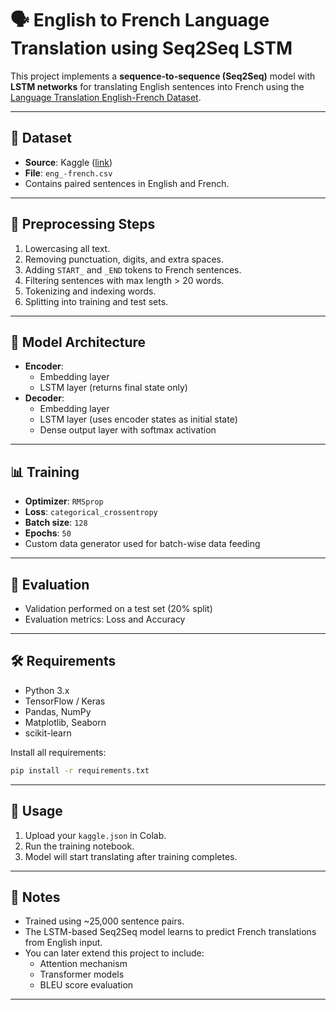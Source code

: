 # 🗣️ English to French Language Translation using Seq2Seq LSTM

This project implements a **sequence-to-sequence (Seq2Seq)** model with **LSTM networks** for translating English sentences into French using the [Language Translation English-French Dataset](https://www.kaggle.com/datasets/devicharith/language-translation-englishfrench).

---

## 📁 Dataset

- **Source**: Kaggle ([link](https://www.kaggle.com/datasets/devicharith/language-translation-englishfrench))
- **File**: `eng_-french.csv`
- Contains paired sentences in English and French.

---

## 🧹 Preprocessing Steps

1. Lowercasing all text.
2. Removing punctuation, digits, and extra spaces.
3. Adding `START_` and `_END` tokens to French sentences.
4. Filtering sentences with max length > 20 words.
5. Tokenizing and indexing words.
6. Splitting into training and test sets.

---

## 🧠 Model Architecture

- **Encoder**:
  - Embedding layer
  - LSTM layer (returns final state only)
- **Decoder**:
  - Embedding layer
  - LSTM layer (uses encoder states as initial state)
  - Dense output layer with softmax activation

---

## 📊 Training

- **Optimizer**: `RMSprop`
- **Loss**: `categorical_crossentropy`
- **Batch size**: `128`
- **Epochs**: `50`
- Custom data generator used for batch-wise data feeding

---

## 🧪 Evaluation

- Validation performed on a test set (20% split)
- Evaluation metrics: Loss and Accuracy

---

## 🛠️ Requirements

- Python 3.x
- TensorFlow / Keras
- Pandas, NumPy
- Matplotlib, Seaborn
- scikit-learn

Install all requirements:

```bash
pip install -r requirements.txt
```

---

## 🚀 Usage

1. Upload your `kaggle.json` in Colab.
2. Run the training notebook.
3. Model will start translating after training completes.

---

## 📌 Notes

- Trained using ~25,000 sentence pairs.
- The LSTM-based Seq2Seq model learns to predict French translations from English input.
- You can later extend this project to include:
  - Attention mechanism
  - Transformer models
  - BLEU score evaluation

---
